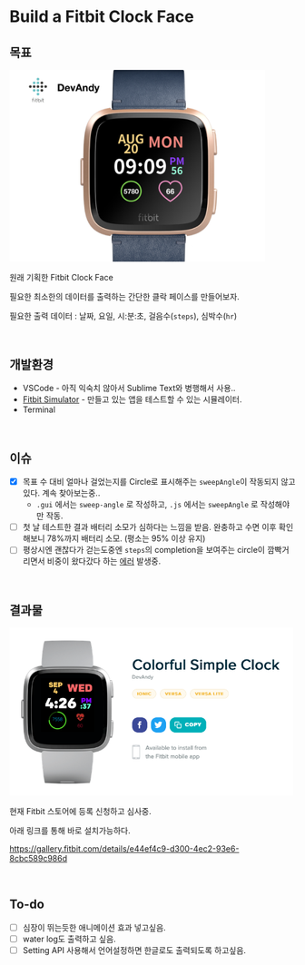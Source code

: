 # Build a Fitbit Clock Face



## 목표

<img src="resources/screenshots/draft.PNG" width="450px" />

원래 기획한 Fitbit Clock Face

필요한 최소한의 데이터를 출력하는 간단한 클락 페이스를 만들어보자.

필요한 출력 데이터 : 날짜, 요일, 시:분:초, 걸음수(`steps`), 심박수(`hr`)

<br>

## 개발환경

- VSCode - 아직 익숙치 않아서 Sublime Text와 병행해서 사용..
- <a href="https://dev.fitbit.com/blog/2018-03-13-announcing-fitbit-os-2.0-and-simulator/#the-device-simulator-" target="_blank">Fitbit Simulator</a> - 만들고 있는 앱을 테스트할 수 있는 시뮬레이터.
- Terminal

<br>

## 이슈

- [x] 목표 수 대비 얼마나 걸었는지를 Circle로 표시해주는 `sweepAngle`이 작동되지 않고 있다. 계속 찾아보는중..
  - `.gui` 에서는 `sweep-angle` 로 작성하고, `.js` 에서는 `sweepAngle` 로 작성해야만 작동.
- [ ] 첫 날 테스트한 결과 배터리 소모가 심하다는 느낌을 받음. 완충하고 수면 이후 확인해보니 78%까지 배터리 소모. (평소는 95% 이상 유지)
- [ ] 평상시엔 괜찮다가 걷는도중엔 `steps`의 completion을 보여주는 circle이 깜빡거리면서 비중이 왔다갔다 하는 <a href="https://photos.app.goo.gl/CE9Ykvodc4uyW5YB7" target="_blank">에러</a> 발생중.

<br>

## 결과물

<img src="resources/screenshots/final.png" width="500px">

현재 Fitbit 스토어에 등록 신청하고 심사중.

아래 링크를 통해 바로 설치가능하다.

https://gallery.fitbit.com/details/e44ef4c9-d300-4ec2-93e6-8cbc589c986d

<br>

## To-do

- [ ] 심장이 뛰는듯한 애니메이션 효과 넣고싶음.
- [ ] water log도 출력하고 싶음.
- [ ] Setting API 사용해서 언어설정하면 한글로도 출력되도록 하고싶음.

<br>